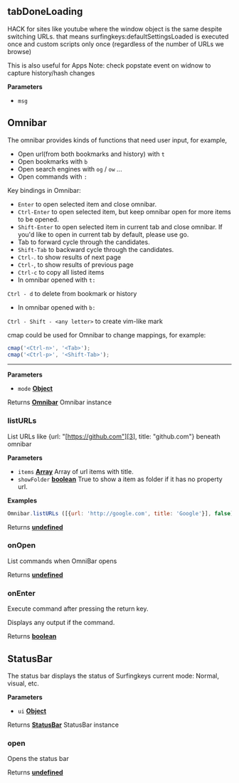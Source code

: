 <!-- Generated by documentation.js. Update this documentation by updating the source code. -->

## tabDoneLoading

HACK for sites like youtube where the window object is the same despite switching URLs.
that means surfingkeys:defaultSettingsLoaded is executed once and custom scripts only once (regardless of the number of URLs we browse)

This is also useful for Apps
Note: check popstate event on widnow to capture  history/hash changes

**Parameters**

-   `msg`  

## Omnibar

The omnibar provides kinds of functions that need user input, for example,

-   Open url(from both bookmarks and history) with `t`
-   Open bookmarks with `b`
-   Open search engines with `og` / `ow` ...
-   Open commands with `:`

Key bindings in Omnibar:

-   `Enter` to open selected item and close omnibar.
-   `Ctrl-Enter` to open selected item, but keep omnibar open for more items to be opened.
-   `Shift-Enter` to open selected item in current tab and close omnibar.
    If you'd like to open in current tab by default, please use go.
-   Tab to forward cycle through the candidates.
-   `Shift-Tab` to backward cycle through the candidates.
-   `Ctrl-`. to show results of next page
-   `Ctrl-`, to show results of previous page
-   `Ctrl-c` to copy all listed items
-   In omnibar opened with `t:`

`Ctrl - d` to delete from bookmark or history

-   In omnibar opened with `b:`

`Ctrl - Shift - <any letter>` to create vim-like mark

cmap could be used for Omnibar to change mappings, for example:

```js
cmap('<Ctrl-n>', '<Tab>');
cmap('<Ctrl-p>', '<Shift-Tab>');
```

* * *

**Parameters**

-   `mode` **[Object][1]** 

Returns **[Omnibar][2]** Omnibar instance

### listURLs

List URLs like {url: "[https://github.com"][3], title: "github.com"} beneath omnibar

**Parameters**

-   `items` **[Array][4]** Array of url items with title.
-   `showFolder` **[boolean][5]** True to show a item as folder if it has no property url.

**Examples**

```javascript
Omnibar.listURLs ([{url: 'http://google.com', title: 'Google'}], false)
```

Returns **[undefined][6]** 

### onOpen

List commands when OmniBar opens

Returns **[undefined][6]** 

### onEnter

Execute command after pressing the return key.

Displays any output if the command.

Returns **[boolean][5]** 

## StatusBar

The status bar displays the status of Surfingkeys current mode: Normal, visual, etc.

**Parameters**

-   `ui` **[Object][1]** 

Returns **[StatusBar][7]** StatusBar instance

### open

Opens the status bar

Returns **[undefined][6]** 

[1]: https://developer.mozilla.org/docs/Web/JavaScript/Reference/Global_Objects/Object

[2]: #omnibar

[3]: https://github.com"

[4]: https://developer.mozilla.org/docs/Web/JavaScript/Reference/Global_Objects/Array

[5]: https://developer.mozilla.org/docs/Web/JavaScript/Reference/Global_Objects/Boolean

[6]: https://developer.mozilla.org/docs/Web/JavaScript/Reference/Global_Objects/undefined

[7]: #statusbar
